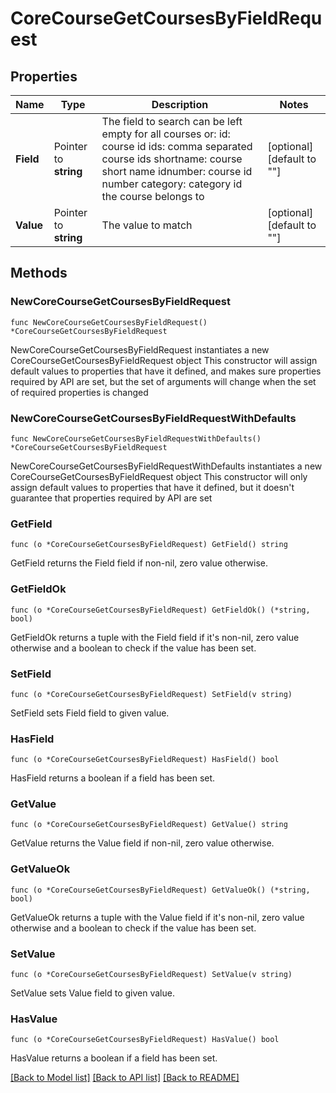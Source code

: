 # CoreCourseGetCoursesByFieldRequest

## Properties

Name | Type | Description | Notes
------------ | ------------- | ------------- | -------------
**Field** | Pointer to **string** | The field to search can be left empty for all courses or:                     id: course id                     ids: comma separated course ids                     shortname: course short name                     idnumber: course id number                     category: category id the course belongs to                  | [optional] [default to ""]
**Value** | Pointer to **string** | The value to match | [optional] [default to ""]

## Methods

### NewCoreCourseGetCoursesByFieldRequest

`func NewCoreCourseGetCoursesByFieldRequest() *CoreCourseGetCoursesByFieldRequest`

NewCoreCourseGetCoursesByFieldRequest instantiates a new CoreCourseGetCoursesByFieldRequest object
This constructor will assign default values to properties that have it defined,
and makes sure properties required by API are set, but the set of arguments
will change when the set of required properties is changed

### NewCoreCourseGetCoursesByFieldRequestWithDefaults

`func NewCoreCourseGetCoursesByFieldRequestWithDefaults() *CoreCourseGetCoursesByFieldRequest`

NewCoreCourseGetCoursesByFieldRequestWithDefaults instantiates a new CoreCourseGetCoursesByFieldRequest object
This constructor will only assign default values to properties that have it defined,
but it doesn't guarantee that properties required by API are set

### GetField

`func (o *CoreCourseGetCoursesByFieldRequest) GetField() string`

GetField returns the Field field if non-nil, zero value otherwise.

### GetFieldOk

`func (o *CoreCourseGetCoursesByFieldRequest) GetFieldOk() (*string, bool)`

GetFieldOk returns a tuple with the Field field if it's non-nil, zero value otherwise
and a boolean to check if the value has been set.

### SetField

`func (o *CoreCourseGetCoursesByFieldRequest) SetField(v string)`

SetField sets Field field to given value.

### HasField

`func (o *CoreCourseGetCoursesByFieldRequest) HasField() bool`

HasField returns a boolean if a field has been set.

### GetValue

`func (o *CoreCourseGetCoursesByFieldRequest) GetValue() string`

GetValue returns the Value field if non-nil, zero value otherwise.

### GetValueOk

`func (o *CoreCourseGetCoursesByFieldRequest) GetValueOk() (*string, bool)`

GetValueOk returns a tuple with the Value field if it's non-nil, zero value otherwise
and a boolean to check if the value has been set.

### SetValue

`func (o *CoreCourseGetCoursesByFieldRequest) SetValue(v string)`

SetValue sets Value field to given value.

### HasValue

`func (o *CoreCourseGetCoursesByFieldRequest) HasValue() bool`

HasValue returns a boolean if a field has been set.


[[Back to Model list]](../README.md#documentation-for-models) [[Back to API list]](../README.md#documentation-for-api-endpoints) [[Back to README]](../README.md)


